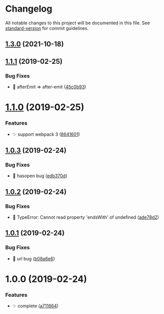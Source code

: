 # Changelog

All notable changes to this project will be documented in this file. See [standard-version](https://github.com/conventional-changelog/standard-version) for commit guidelines.

## [1.3.0](https://github.com/huruji/open-browser-webpack-plugin/compare/v1.1.1...v1.3.0) (2021-10-18)

<a name="1.1.1"></a>
## [1.1.1](https://github.com/huruji/open-browser-webpack-plugin/compare/v1.1.0...v1.1.1) (2019-02-25)


### Bug Fixes

* :bug: afterEmit => after-emit ([45c0b93](https://github.com/huruji/open-browser-webpack-plugin/commit/45c0b93))



<a name="1.1.0"></a>
# [1.1.0](https://github.com/huruji/open-browser-webpack-plugin/compare/v1.0.3...v1.1.0) (2019-02-25)


### Features

* :sparkles: support webpack 3 ([8641601](https://github.com/huruji/open-browser-webpack-plugin/commit/8641601))



<a name="1.0.3"></a>
## [1.0.3](https://github.com/huruji/open-browser-webpack-plugin/compare/v1.0.2...v1.0.3) (2019-02-24)


### Bug Fixes

* :bug: hasopen bug ([edb370d](https://github.com/huruji/open-browser-webpack-plugin/commit/edb370d))



<a name="1.0.2"></a>
## [1.0.2](https://github.com/huruji/open-browser-webpack-plugin/compare/v1.0.1...v1.0.2) (2019-02-24)


### Bug Fixes

* :bug: TypeError: Cannot read property 'endsWith' of undefined ([ade78d2](https://github.com/huruji/open-browser-webpack-plugin/commit/ade78d2))



<a name="1.0.1"></a>
## [1.0.1](https://github.com/huruji/open-browser-webpack-plugin/compare/v1.0.0...v1.0.1) (2019-02-24)


### Bug Fixes

* :bug: url bug ([b08a6e6](https://github.com/huruji/open-browser-webpack-plugin/commit/b08a6e6))



<a name="1.0.0"></a>
# 1.0.0 (2019-02-24)


### Features

* :sparkles: complete ([a711664](https://github.com/huruji/open-browser-webpack-plugin/commit/a711664))
